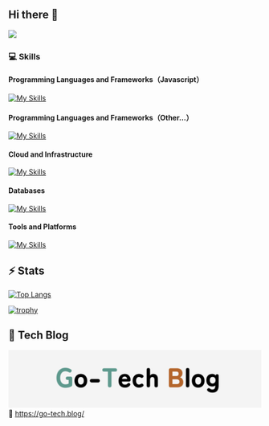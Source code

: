## Hi there 👋

<!-- Qiita Badge --> <!-- Vier Counter -->

![](https://komarev.com/ghpvc/?username=daiki510)

### 💻 Skills

#### Programming Languages and Frameworks（Javascript）

[![My Skills](https://skillicons.dev/icons?i=ts,js,nodejs,nestjs,nextjs,react,graphql,express,jest,bun&theme=light)](https://skillicons.dev)

#### Programming Languages and Frameworks（Other...）

[![My Skills](https://skillicons.dev/icons?i=ruby,rails,php,laravel,python,dart,flutter&theme=light)](https://skillicons.dev)

#### Cloud and Infrastructure

[![My Skills](https://skillicons.dev/icons?i=aws,gcp,firebase,terraform,apollo,vercel,supabase&theme=light)](https://skillicons.dev)

#### Databases

[![My Skills](https://skillicons.dev/icons?i=mysql,postgres,dynamodb,mongodb,sqlite,redis&theme=light)](https://skillicons.dev)

#### Tools and Platforms

[![My Skills](https://skillicons.dev/icons?i=npm,yarn,vite,git,github,githubactions,vscode,notion,apple,linux&theme=light)](https://skillicons.dev)

## ⚡️ Stats

[![Top Langs](https://github-readme-stats.vercel.app/api/top-langs/?username=daiki510&layout=compact&theme=onedark)](https://github.com/anuraghazra/github-readme-stats)

[![trophy](https://github-profile-trophy.vercel.app/?username=daiki510&theme=onedark&row=1&column=6)](https://github.com/daiki510/github-profile-trophy)

## 📝 Tech Blog

[![go-tech.blog](blog-image.png)](https://go-tech.blog)
🔗 https://go-tech.blog/

